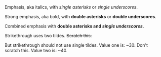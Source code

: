 Emphasis, aka italics, with *single asterisks* or _single underscores_.

Strong emphasis, aka bold, with **double asterisks** or __double underscores__.

Combined emphasis with **double asterisks and _single underscores_**.

Strikethrough uses two tildes. ~~Scratch this.~~

But strikethrough should not use single tildes. Value one is: ~30. Don't scratch this. Value two is: ~40.
